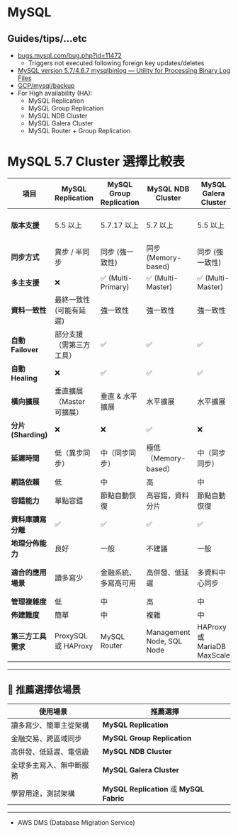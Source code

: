 # MySQL

## Guides/tips/...etc

* [bugs.mysql.com/bug.php?id=11472](https://bugs.mysql.com/bug.php?id=11472)
    * Triggers not executed following foreign key updates/deletes
* [MySQL version 5.7/4.6.7 mysqlbinlog — Utility for Processing Binary Log Files](https://dev.mysql.com/doc/refman/5.7/en/mysqlbinlog.html)
* [GCP/mysql/backup](https://cloud.google.com/mysql/backup)
* For High availability (HA):
    * MySQL Replication
    * MySQL Group Replication
    * MySQL NDB Cluster
    * MySQL Galera Cluster
    * MySQL Router + Group Replication

# MySQL 5.7 Cluster 選擇比較表

| **項目**               | **MySQL Replication**       | **MySQL Group Replication** | **MySQL NDB Cluster**      | **MySQL Galera Cluster**      | **MySQL Fabric**             |
|-------------------------|-----------------------------|----------------------------|----------------------------|-------------------------------|----------------------------|
| **版本支援**           | 5.5 以上                    | 5.7.17 以上                | 5.7 以上                   | 5.5 以上                       | 5.6 - 5.7 (已棄用)         |
| **同步方式**           | 異步 / 半同步              | 同步 (強一致性)             | 同步 (Memory-based)        | 同步 (強一致性)               | 異步                        |
| **多主支援**           | ❌                          | ✅ (Multi-Primary)          | ✅ (Multi-Master)           | ✅ (Multi-Master)              | ❌                          |
| **資料一致性**         | 最終一致性 (可能有延遲)     | 強一致性                    | 強一致性                    | 強一致性                       | 最終一致性                 |
| **自動 Failover**     | 部分支援（需第三方工具）   | ✅                          | ✅                          | ✅                              | ✅                          |
| **自動 Healing**      | ❌                          | ✅                          | ✅                          | ✅                              | ❌                          |
| **橫向擴展**           | 垂直擴展（Master 可擴展）  | 垂直 & 水平擴展             | 水平擴展                    | 水平擴展                        | 水平擴展                   |
| **分片 (Sharding)**   | ❌                          | ❌                          | ✅                          | ❌                              | ✅                          |
| **延遲時間**           | 低（異步同步）             | 中（同步同步）              | 極低（Memory-based）       | 中（同步同步）                 | 中                           |
| **網路依賴**           | 低                          | 中                          | 高                          | 中                              | 中                           |
| **容錯能力**           | 單點容錯                   | 節點自動恢復                | 高容錯，資料分片            | 節點自動恢復                   | 單點容錯                   |
| **資料庫讀寫分離**     | ✅                          | ✅                          | ✅                          | ✅                              | ✅                          |
| **地理分佈能力**       | 良好                        | 一般                         | 不建議                      | 一般                            | 一般                        |
| **適合的應用場景**     | 讀多寫少                    | 金融系統、多寫高可用         | 高併發、低延遲               | 多資料中心同步                  | 測試 & 學習用途            |
| **管理複雜度**         | 低                          | 中                          | 高                          | 中                              | 中                           |
| **佈建難度**           | 簡單                        | 中                          | 複雜                        | 中                              | 中                           |
| **第三方工具需求**     | ProxySQL 或 HAProxy        | MySQL Router               | Management Node, SQL Node  | HAProxy 或 MariaDB MaxScale    | Fabric 自身提供              |

---

## 🎯 **推薦選擇依場景**
| 使用場景               | 推薦選擇                         |
|-------------------------|----------------------------------|
| 讀多寫少、簡單主從架構 | **MySQL Replication**            |
| 金融交易、跨區域同步   | **MySQL Group Replication**      |
| 高併發、低延遲、電信級 | **MySQL NDB Cluster**            |
| 全球多主寫入、無中斷服務 | **MySQL Galera Cluster**          |
| 學習用途，測試架構     | **MySQL Replication** 或 **MySQL Fabric** |

---

* AWS DMS (Database Migration Service)
